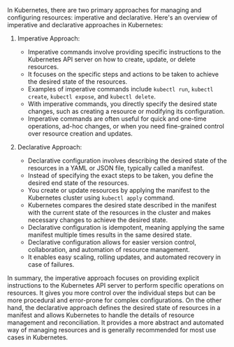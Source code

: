 In Kubernetes, there are two primary approaches for managing and configuring resources: imperative and declarative. Here's an overview of imperative and declarative approaches in Kubernetes:

1. Imperative Approach:
   - Imperative commands involve providing specific instructions to the Kubernetes API server on how to create, update, or delete resources.
   - It focuses on the specific steps and actions to be taken to achieve the desired state of the resources.
   - Examples of imperative commands include `kubectl run`, `kubectl create`, `kubectl expose`, and `kubectl delete`.
   - With imperative commands, you directly specify the desired state changes, such as creating a resource or modifying its configuration.
   - Imperative commands are often useful for quick and one-time operations, ad-hoc changes, or when you need fine-grained control over resource creation and updates.

2. Declarative Approach:
   - Declarative configuration involves describing the desired state of the resources in a YAML or JSON file, typically called a manifest.
   - Instead of specifying the exact steps to be taken, you define the desired end state of the resources.
   - You create or update resources by applying the manifest to the Kubernetes cluster using `kubectl apply` command.
   - Kubernetes compares the desired state described in the manifest with the current state of the resources in the cluster and makes necessary changes to achieve the desired state.
   - Declarative configuration is idempotent, meaning applying the same manifest multiple times results in the same desired state.
   - Declarative configuration allows for easier version control, collaboration, and automation of resource management.
   - It enables easy scaling, rolling updates, and automated recovery in case of failures.

In summary, the imperative approach focuses on providing explicit instructions to the Kubernetes API server to perform specific operations on resources. It gives you more control over the individual steps but can be more procedural and error-prone for complex configurations. On the other hand, the declarative approach defines the desired state of resources in a manifest and allows Kubernetes to handle the details of resource management and reconciliation. It provides a more abstract and automated way of managing resources and is generally recommended for most use cases in Kubernetes.